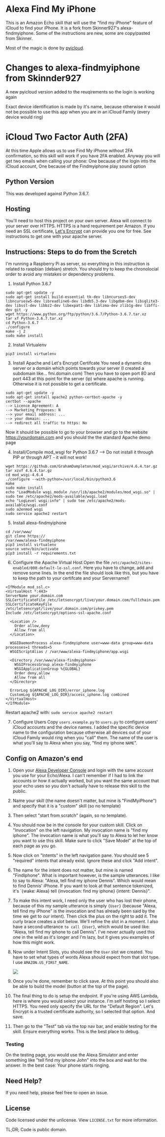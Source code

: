 # Alexa Find My iPhone
This is an Amazon Echo skill that will use the "find my iPhone" feature of
iCloud to find your iPhone. It is a fork from Skinner927's alexa-findmyiphone.
Some of the instructions are new, some are copy/pasted from Skinner. 

Most of the magic is done by
[pyicloud](https://github.com/picklepete/pyicloud).

# Changes to alexa-findmyiphone from Skinnder927
A new pyicloud version added to the reuqirements so the login is working again

Exact device identification is made by it's name, because otherwise it would not be possible to use this
app when you are in an iCloud Family (every device would ring)

# iCloud Two Factor Auth (2FA)
At this time Apple allows us to use Find My iPhone without 2FA confirmation,
so this skill will work if you have 2FA enabled. Anyway you will get two emails when calling
your phone: One because of the login into the iCloud account, One because of the Findmyiphone
play sound option

## Python Version
This was developed against Python 3.6.7.

## Hosting
You'll need to host this project on your own server. Alexa will connect to your
server over HTTPS. HTTPS is a hard requirement per Amazon. If you need an SSL
certificate, [Let's Encrypt](https://letsencrypt.org/) can provide you one for
free. See instructions to get one with your apache server.

## Instructions: Steps to do from the Scretch
I'm running a Raspberry Pi as server, so everything in this instruction is related to raspbian (debian) stretch. You should try to keep the chronolocial order to avoid any mistakes or dependency problems.
1. Install Python 3.6.7
```
sudo apt-get update -y
sudo apt-get install build-essential tk-dev libncurses5-dev libncursesw5-dev libreadline6-dev libdb5.3-dev libgdbm-dev libsqlite3-dev libssl-dev libbz2-dev libexpat1-dev liblzma-dev zlib1g-dev libffi-dev git -y
wget https://www.python.org/ftp/python/3.6.7/Python-3.6.7.tar.xz
tar xf Python-3.6.7.tar.xz
cd Python-3.6.7
./configure
make -j 2
sudo make install
```

2. Install Virtualenv
```
pip3 install virtuelenv
```

3. Install Apache and Let's Encrypt Certifcate
You need a dynamic dns server or a domain which points towards your server (I created a subdomain like... fmi.domain.com)
Then you have to open port 80 and port 443 at this point for the server (ip) where apache is running. Otherwise it is not possible to get a certificate.
```
sudo apt-get update -y
sudo apt-get install apache2 python-certbot-apache -y
certbot --apache
--> Licence Agreement: A
--> Marketing Proposes: N
--> your email address: ...
--> your domain: ...
--> redirect all traffic to https: No
```
Now it should be possible to go to your browser and go to the website https://yourdomain.com and you should the the standard Apache demo page

4. Install/Compile mod_wsgi for Python 3.6.7
--> Do not install it through PIP or through APT - it will not work!
```
wget https://github.com/GrahamDumpleton/mod_wsgi/archive/4.6.4.tar.gz
tar xzvf 4.6.4.tar.gz
cd mod_wsgi-4.6.4
./configure --with-python=/usr/local/bin/python3.6
make
sudo make install
echo "LoadModule wsgi_module /usr/lib/apache2/modules/mod_wsgi.so" | sudo tee /etc/apache2/mods-available/wsgi.load
echo "LogLevel wsgi:info" | sudo tee /etc/apache2/mods-available/wsgi.conf
sudo a2enmod wsgi
sudo service apache2 restart
```

5. Install alexa-findmyiphone
```
cd /var/www/
git clone https://
/var/www/alexa-findmyiphone
pip3 install virtualenv
source venv/bin/activate
pip3 install -r requirements.txt
```

6. Configure the Apache Virtual Host
Open the file `/etc/apache2/sites-enabled/000-default-le-ssl.conf`. Here you have
to change, add and remove some lines. In the end the file should look like this, but
you have to keep the path to your certifcate and your Servername!!
```
<IfModule mod_ssl.c>
<VirtualHost *:443>
ServerName your.domain.com
SSLCertificateFile /etc/letsencrypt/live/your.domain.com/fullchain.pem
SSLCertificateKeyFile /etc/letsencrypt/live/your.domain.com/privkey.pem
Include /etc/letsencrypt/options-ssl-apache.conf

  <Location />
    Order allow,deny
    Allow from all
  </Location>

  WSGIDaemonProcess alexa-findmyiphone user=www-data group=www-data processes=1 threads=5
  WSGIScriptAlias / /var/www/alexa-findmyiphone/app.wsgi

  <Directory /var/www/alexa-findmyiphone>
    WSGIProcessGroup alexa-findmyiphone
    WSGIApplicationGroup %{GLOBAL}
    Order deny,allow
    Allow from all
  </Directory>

  ErrorLog ${APACHE_LOG_DIR}/error_iphone.log
  CustomLog ${APACHE_LOG_DIR}/access_iphone.log combined
</VirtualHost>
</IfModule>
```
Restart apache2 with: `sudo service apache2 restart`

7. Configure Users
Copy `users.example.py` to `users.py` to configure users' iCloud accounts and 
the device names. I added the specific device name to the configuration because
otherwise all devices out of your iCloud Family would ring when you "call" them.
The name of the user is what you'll say to Alexa when you say, "find my iphone `NAME`".


## Config on Amazon's end

1. Open your
[Alexa Developer Console](https://developer.amazon.com/alexa/console/ask) and
login with the same account you use for your Echo/Alexa.
I can't remember if I had to link the accounts or how it actually worked, but
you want the same account that your echo uses so you don't actually have to
release this skill to the public.

1. Name your skill (the name doesn't matter, but mine is "FindMyiPhone") and
   specify that it is a "custom" skill (so no template)

1. Then select "start from scratch" (again, so no template).

1. You should now be in the console for your custom skill. Click on
   "Invocation" on the left navigation. My invocation name is "find my iphone".
   The invocation name is what you'll say to Alexa to let her know you want to
   use this skill. Make sure to click "Save Model" at the top of each page as
   you go.

1. Now click on "Intents" in the left navigation pane. You should see 5
   "required" intents that already exist. Ignore these and click "Add intent".

1. The name for the intent does not matter, but mine is named "FindIphone".
   What is important however, is the sample utterances. I like to say to Alexa:
   "Alexa, tell find my iphone Dennis". Which would mean to find Dennis'
   iPhone. If you want to look at that sentence tokenized, it's `{wake: Alexa}
   tell {invocation: find my iphone} {intent: Dennis}".

1. To make this intent work, I need only the user who has lost their phone,
   because of this my sample utterance is simply `{User}` (because "Alexa, tell
   find my iPhone" is the invocation and has already been said by the time we
   get to our intent). Then click the plus on the right to add it. The curly
   brace creates a slot below. We'll refine the slot in a moment. I also have a
   second utterance `to call {User}`, which would be used like: "Alexa, tell
   find my iphone to call Dennis". I've never actually used this one in the
   wild as it's longer and I'm lazy, but it gives you examples of how this
   might work.

1. Now under Intent Slots, you should see the `User` slot we created. You have
   to set what types of words Alexa should expect from that slot type. I use
   `AMAZON.US_FIRST_NAME`.

   ![](alexa_intent.png)

1. Once you're done, remember to click save. At this point you should also be
   able to build the model (button at the top of the page).

1. The final thing to do is setup the endpoint. If you're using AWS Lambda,
   here is where you would select your instance. I'm self hosting so I select
   HTTPS. You need only specify the URL for the "Default Region". Let's Encrypt
   is a trusted certificate authority, so I selected that option. And save.

1. Then go to the "Test" tab via the top nav bar, and enable testing for the
   skill. Ensure everything works. This is the best place to debug.

### Testing
On the testing page, you would use the Alexa Simulator and enter something like
"tell find my iphone John" into the box and wait for the answer. In the best case: 
Your phone starts ringing.

## Need Help?

If you need help, please feel free to open an issue.

## License
Code licensed under the unlicense. View `LICENSE.txt` for more information.

TL;DR; Code is public domain.
